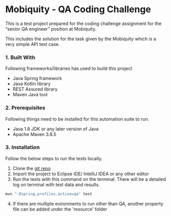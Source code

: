 # Mobiquity - QA Coding Challenge

This is a test project prepared for the coding challenge assignment for the “senior QA engineer” position at Mobiquity. 

This includes the solution for the task given by the Mobiquity which is a very simple API test case.

### 1.	Built With

Following frameworks/libraries has used to build this project
- Java Spring framework
- Java Kotlin library
- REST Assured library
- Maven Java tool

### 2.	Prerequisites

Following things need to be installed for this automation suite to run.

  - Java 1.8 JDK or any later version of Java
  - Apache Maven 3.8.5

### 3.	Installation

Follow the below steps to run the tests locally.

1.	Clone the [git repo](https://github.com/ChamalikaH/mobiquity-qaTest.git)
2.	Import the project to Eclipse IDE/ IntelliJ IDEA or any other editor
3.	Run the tests with this command on the terminal. There will be a detailed log on terminal with test data and results.

```sh
mvn "-Dspring.profiles.active=qa" test
```
4. If there are multiple evironments to run other than QA, another property file can be added under the 'resource' folder


